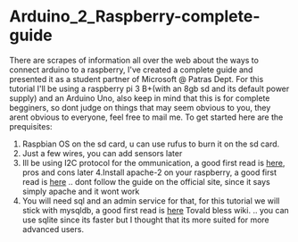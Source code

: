 # Arduino_2_Raspberry-complete-guide
There are scrapes of information all over the web about the ways to connect arduino to a raspberry, I've created a complete guide and presented it as a student partner of Microsoft @ Patras Dept.
For this tutorial I'll be using a raspberry pi 3 B+(with an 8gb sd and its default power supply) and an Arduino Uno, also keep in mind that this is for complete begginers, so dont judge on things that may seem obvious to you, they arent obvious to everyone, feel free to mail me.
To get started here are the prequisites:
1. Raspbian OS on the sd card, u can use rufus to burn it on the sd card.
2. Just a few wires, you can add sensors later
3. Ill be using I2C protocol for the ommunication, a good first read is [here](https://en.wikipedia.org/wiki/I%C2%B2C), pros and cons later
4.Install apache-2 on your raspberry, a good first read is [here](https://en.wikipedia.org/wiki/Apache_HTTP_Server)
.. dont follow the guide on the official site, since it says simply apache and it wont work
5. You will need sql and an admin service for that, for this tutorial we will stick with mysqldb, a good first read is [here](https://en.wikipedia.org/wiki/MySQL) Tovald bless wiki.
.. you can use sqlite since its faster but I thought that its more suited for more advanced users.
